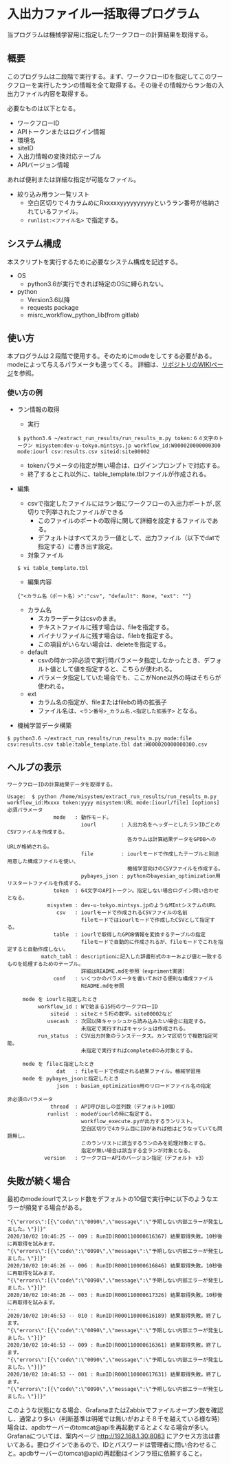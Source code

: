 # 入出力ファイル一括取得プログラム

当プログラムは機械学習用に指定したワークフローの計算結果を取得する。

## 概要　

このプログラムは二段階で実行する。まず、ワークフローIDを指定してこのワークフローを実行したランの情報を全て取得する。その後その情報からラン毎の入出力ファイル内容を取得する。

必要なものは以下となる。

* ワークフローID
* APIトークンまたはログイン情報
* 環境名
* siteID
* 入出力情報の変換対応テーブル
* APIバージョン情報

あれば便利または詳細な指定が可能なファイル。
* 絞り込み用ラン一覧リスト
  + 空白区切りで４カラムめにRxxxxxyyyyyyyyyyというラン番号が格納されているファイル。
  + ```runlist:<ファイル名>``` で指定する。

## システム構成

本スクリプトを実行するために必要なシステム構成を記述する。

* OS
  + python3.6が実行できれば特定のOSに縛られない。
* python
  + Version3.6以降
  + requests package
  + misrc_workflow_python_lib(from gitlab)


## 使い方

本プログラムは２段階で使用する。そのためにmodeをしてする必要がある。modeによって与えるパラメータも違ってくる。
詳細は、[リポジトリのWIKIページ](https://gitlab.mintsys.jp/midev/extract_run_results/-/wikis/%E5%8B%95%E4%BD%9C%E4%BB%95%E6%A7%98)を参照。

### 使い方の例
* ラン情報の取得
  + 実行
  ```
  $ python3.6 ~/extract_run_results/run_results_m.py token:６４文字のトークン misystem:dev-u-tokyo.mintsys.jp workflow_id:W000020000000300 mode:iourl csv:results.csv siteid:site00002
  ```
  + tokenパラメータの指定が無い場合は、ログインプロンプトで対応する。
  + 終了するとこれ以外に、table_template.tblファイルが作成される。

* 編集
  + csvで指定したファイルにはラン毎にワークフローの入出力ポートが```,```区切りで列挙されたファイルができる
    - このファイルのポートの取得に関して詳細を設定するファイルである。
    - デフォルトはすべてスカラー値として、出力ファイル（以下でdatで指定する）に書き出す設定。
  + 対象ファイル
  ```
  $ vi table_template.tbl
  ```
  + 編集内容
  ```
  {"<カラム名（ポート名）>":"csv", "default": None, "ext": ""}
  ```
  + カラム名
    - スカラーデータはcsvのまま。
    - テキストファイルに残す場合は、fileを指定する。
    - バイナリファイルに残す場合は、filebを指定する。
    - この項目がいらない場合は、deleteを指定する。
  + default
    - csvの時かつ非必須で実行時パラメータ指定しなかったとき、デフォルト値として値を指定すると、こちらが使われる。
    - パラメータ指定していた場合でも、ここがNone以外の時はそちらが使われる。
  + ext
    - カラム名の指定が、fileまたはfilebの時の拡張子
    - ファイル名は、```<ラン番号>_カラム名.<指定した拡張子>``` となる。

* 機械学習データ構築
```
$ python3.6 ~/extract_run_results/run_results_m.py mode:file csv:results.csv table:table_template.tbl dat:W000020000000300.csv
```
 
## ヘルプの表示

```
ワークフローIDの計算結果データを取得する。

Usage:  $ python /home/misystem/extract_run_results/run_results_m.py workflow_id:Mxxxx token:yyyy misystem:URL mode:[iourl/file] [options]
必須パラメータ
               mode   : 動作モード。
                        iourl        : 入出力名をヘッダーとしたランIDごとのCSVファイルを作成する。
                                       各カラムは計算結果データをGPDBへのURLが格納される。
                        file         : iourlモードで作成したテーブルと別途用意した構成ファイルを使い、
                                       機械学習向けのCSVファイルを作成する。 
                        pybayes_json : pythonのbayesian_optimization用リスタートファイルを作成する。
               token  : 64文字のAPIトークン。指定しない場合ログイン問い合わせとなる。
             misystem : dev-u-tokyo.mintsys.jpのようなMIntシステムのURL
                csv   : iourlモードで作成されるCSVファイルの名前
                        fileモードではiourlモードで作成したCSVとして指定する。
               table  : iourlで取得したGPDB情報を変換するテーブルの指定
                        fileモードで自動的に作成されるが、fileモードでこれを指定すると自動作成しない。
           match_tabl : descriptionに記入した辞書形式のキーおよび値と一致するものを処理するためのテーブル。
                        詳細はREADME.mdを参照（expriment実装）
               conf   : いくつかのパラメータを書いておける便利な構成ファイル
                        README.mdを参照

     mode を iourlと指定したとき
          workflow_id : Wで始まる15桁のワークフローID
              siteid  : siteと＋５桁の数字。site00002など
             usecash  : 次回以降キャッシュから読み込みたい場合に指定する。
                        未指定で実行すればキャッシュは作成される。
          run_status  : CSV出力対象のランステータス。カンマ区切りで複数指定可能。
                        未指定で実行すればcompletedのみ対象とする。

     mode を fileと指定したとき
                dat   : fileモードで作成される結果ファイル。機械学習用
     mode を pybayes_jsonと指定したとき
                json  : basian_optimization用のリロードファイル名の指定

非必須のパラメータ
              thread  : API呼び出しの並列数（デフォルト10個）
             runlist  : modeがiourlの時に指定する。
                        workflow_execute.pyが出力するランリスト。
                        空白区切りで4カラム目にIDがあれば他はどうなっていても問題無し。
                        このランリストに該当するランのみを処理対象とする。
                        指定が無い場合は該当する全ランが対象となる。
            version   : ワークフローAPIのバージョン指定（デフォルト v3）
```

## 失敗が続く場合
最初のmode:iourlでスレッド数をデフォルトの10個で実行中に以下のようなエラーが頻発する場合がある。
```
"{\"errors\":[{\"code\":\"0090\",\"message\":\"予期しない内部エラーが発生しました。\"}]}"
2020/10/02 10:46:25 -- 009 : RunID(R000110000616367) 結果取得失敗。10秒後に再取得を試みます。
"{\"errors\":[{\"code\":\"0090\",\"message\":\"予期しない内部エラーが発生しました。\"}]}"
2020/10/02 10:46:26 -- 006 : RunID(R000110000616846) 結果取得失敗。10秒後に再取得を試みます。
"{\"errors\":[{\"code\":\"0090\",\"message\":\"予期しない内部エラーが発生しました。\"}]}"
2020/10/02 10:46:26 -- 003 : RunID(R000110000617326) 結果取得失敗。10秒後に再取得を試みます。
...
2020/10/02 10:46:53 -- 010 : RunID(R000110000616189) 結果取得失敗。終了します。
"{\"errors\":[{\"code\":\"0090\",\"message\":\"予期しない内部エラーが発生しました。\"}]}"
2020/10/02 10:46:53 -- 009 : RunID(R000110000616361) 結果取得失敗。終了します。
"{\"errors\":[{\"code\":\"0090\",\"message\":\"予期しない内部エラーが発生しました。\"}]}"
2020/10/02 10:46:53 -- 001 : RunID(R000110000617631) 結果取得失敗。終了します。
"{\"errors\":[{\"code\":\"0090\",\"message\":\"予期しない内部エラーが発生しました。\"}]}"
```
このような状態になる場合、GrafanaまたはZabbixでファイルオープン数を確認し、通常より多い（判断基準は明確では無いがおよそ８千を越えている様な時）場合は、apdbサーバーのtomcat@apiを再起動するとよくなる場合が多い。Grafanaについては、案内ページ http://192.168.1.30:8083 にアクセス方法は書いてある。要ログインであるので、IDとパスワードは管理者に問い合わせること。apdbサーバーのtomcat@apiの再起動はインフラ班に依頼すること。

